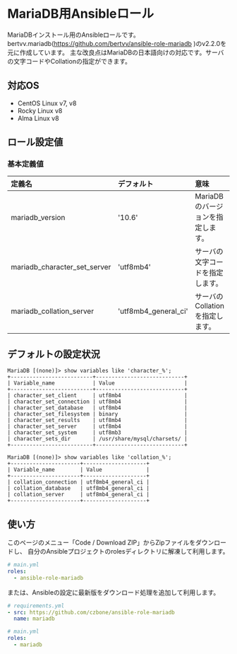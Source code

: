 # MariaDB用Ansibleロール

MariaDBインストール用のAnsibleロールです。
bertvv.mariadb(https://github.com/bertvv/ansible-role-mariadb )のv2.2.0を元に作成しています。
主な改良点はMariaDBの日本語向けの対応です。サーバの文字コードやCollationの指定ができます。

## 対応OS

- CentOS Linux v7, v8
- Rocky Linux v8
- Alma Linux v8

## ロール設定値

### 基本定義値

| 定義名                         | デフォルト         | 意味                                                           |
| :---                           | :---               | :---                                                           |
| mariadb_version             | '10.6'             | MariaDBのバージョンを指定します。                              |
| mariadb_character_set_server | 'utf8mb4'             | サーバの文字コードを指定します。                               |
| mariadb_collation_server     | 'utf8mb4_general_ci'  | サーバのCollationを指定します。                                |

デフォルトの設定状況
-----

```
MariaDB [(none)]> show variables like 'character_%';
+--------------------------+----------------------------+
| Variable_name            | Value                      |
+--------------------------+----------------------------+
| character_set_client     | utf8mb4                    |
| character_set_connection | utf8mb4                    |
| character_set_database   | utf8mb4                    |
| character_set_filesystem | binary                     |
| character_set_results    | utf8mb4                    |
| character_set_server     | utf8mb4                    |
| character_set_system     | utf8mb3                    |
| character_sets_dir       | /usr/share/mysql/charsets/ |
+--------------------------+----------------------------+

MariaDB [(none)]> show variables like 'collation_%';
+----------------------+--------------------+
| Variable_name        | Value              |
+----------------------+--------------------+
| collation_connection | utf8mb4_general_ci |
| collation_database   | utf8mb4_general_ci |
| collation_server     | utf8mb4_general_ci |
+----------------------+--------------------+
```

使い方
------------

このページのメニュー「Code / Download ZIP」からZipファイルをダウンロードし、 自分のAnsibleプロジェクトのrolesディレクトリに解凍して利用します。

```yml
# main.yml
roles:
  - ansible-role-mariadb
```

または、Ansibleの設定に最新版をダウンロード処理を追加して利用します。

```yml
# requirements.yml
- src: https://github.com/czbone/ansible-role-mariadb
  name: mariadb
```

```yml
# main.yml
roles:
  - mariadb
```
